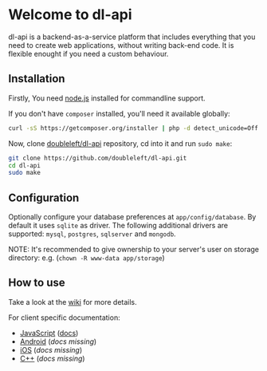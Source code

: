Welcome to dl-api
===

dl-api is a backend-as-a-service platform that includes everything that you need
to create web applications, without writing back-end code. It is flexible
enought if you need a custom behaviour.

Installation
---

Firstly, You need [node.js](http://nodejs.org/) installed for commandline
support.

If you don't have `composer` installed, you'll need it available globally:

```bash
curl -sS https://getcomposer.org/installer | php -d detect_unicode=Off -- --install-dir=/usr/local/bin --filename=composer
```

Now, clone [doubleleft/dl-api](https://github.com/doubleleft/dl-api.git) repository, cd into it and run `sudo make`:

```bash
git clone https://github.com/doubleleft/dl-api.git
cd dl-api
sudo make
```

Configuration
---

Optionally configure your database preferences at `app/config/database`. By
default it uses `sqlite` as driver. The following additional drivers are
supported: `mysql`, `postgres`, `sqlserver` and `mongodb`.

NOTE: It's recommended to give ownership to your server's user on storage
directory: e.g. (`chown -R www-data app/storage`)

How to use
---

Take a look at the [wiki](https://github.com/doubleleft/dl-api/wiki) for more
details.

For client specific documentation:

- [JavaScript](https://github.com/doubleleft/dl-api-javascript) ([docs](http://doubleleft.github.io/dl-api-javascript))
- [Android](https://github.com/doubleleft/dl-api-android) (_docs missing_)
- [iOS](https://github.com/doubleleft/dl-api-ios) (_docs missing_)
- [C++](https://github.com/doubleleft/dl-api-cpp) (_docs missing_)

